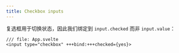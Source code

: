 ```yaml
---
title: Checkbox inputs
---
```


复选框用于切换状态，因此我们绑定到 `input.checked` 而非 `input.value`：

```svelte
/// file: App.svelte
<input type="checkbox" +++bind:+++checked={yes}>
```
